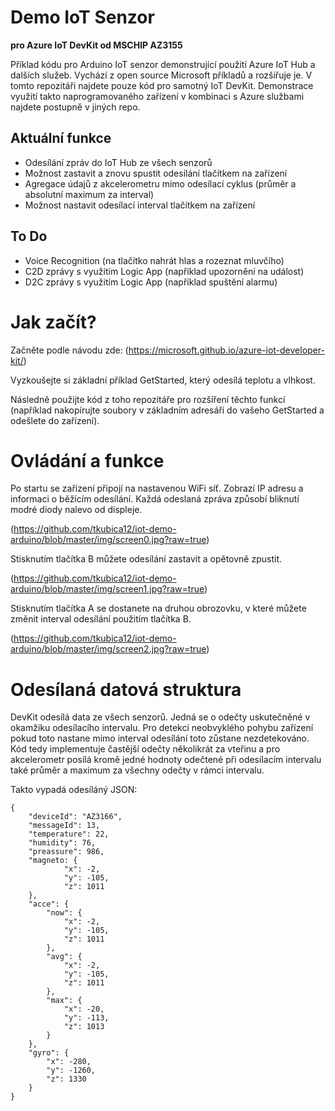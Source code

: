 # Demo IoT Senzor
**pro Azure IoT DevKit od MSCHIP AZ3155**

Příklad kódu pro Arduino IoT senzor demonstrující použití Azure IoT Hub a dalších služeb. Vychází z open source Microsoft příkladů a rozšiřuje je. V tomto repozitáři najdete pouze kód pro samotný IoT DevKit. Demonstrace využití takto naprogramovaného zařízení v kombinaci s Azure službami najdete postupně v jiných repo.

## Aktuální funkce
* Odesílání zpráv do IoT Hub ze všech senzorů
* Možnost zastavit a znovu spustit odesílání tlačítkem na zařízení
* Agregace údajů z akcelerometru mimo odesílací cyklus (průměr a absolutní maximum za interval)
* Možnost nastavit odesílací interval tlačítkem na zařízení

## To Do
* Voice Recognition (na tlačítko nahrát hlas a rozeznat mluvčího)
* C2D zprávy s využitím Logic App (například upozornění na událost)
* D2C zprávy s využitím Logic App (například spuštění alarmu)


# Jak začít?
Začněte podle návodu zde: (https://microsoft.github.io/azure-iot-developer-kit/)

Vyzkoušejte si základní příklad GetStarted, který odesílá teplotu a vlhkost.

Následně použijte kód z toho repozitáře pro rozšíření těchto funkcí (například nakopírujte soubory v základním adresáři do vašeho GetStarted a odešlete do zařízení).

# Ovládání a funkce

Po startu se zařízení připojí na nastavenou WiFi síť. Zobrazí IP adresu a informaci o běžícím odesílání. Každá odeslaná zpráva způsobí bliknutí modré diody nalevo od displeje.

(https://github.com/tkubica12/iot-demo-arduino/blob/master/img/screen0.jpg?raw=true)

Stisknutím tlačítka B můžete odesílání zastavit a opětovně zpustit.

(https://github.com/tkubica12/iot-demo-arduino/blob/master/img/screen1.jpg?raw=true)

Stisknutím tlačítka A se dostanete na druhou obrozovku, v které můžete změnit interval odesílání použitím tlačítka B.

(https://github.com/tkubica12/iot-demo-arduino/blob/master/img/screen2.jpg?raw=true)



# Odesílaná datová struktura

DevKit odesílá data ze všech senzorů. Jedná se o odečty uskutečněné v okamžiku odesílacího intervalu. Pro detekci neobvyklého pohybu zařízení pokud toto nastane mimo interval odesílání toto zůstane nezdetekováno. Kód tedy implementuje častější odečty několikrát za vteřinu a pro akcelerometr posílá kromě jedné hodnoty odečtené při odesílacím intervalu také průměr a maximum za všechny odečty v rámci intervalu.

Takto vypadá odesíláný JSON:

```
{
    "deviceId": "AZ3166",
    "messageId": 13,
    "temperature": 22,
    "humidity": 76,
    "preassure": 986,
    "magneto: {
            "x": -2,
            "y": -105,
            "z": 1011
    },
    "acce": {
        "now": {
            "x": -2,
            "y": -105,
            "z": 1011
        },
        "avg": {
            "x": -2,
            "y": -105,
            "z": 1011
        },
        "max": {
            "x": -20,
            "y": -113,
            "z": 1013
        }
    },
    "gyro": {
        "x": -280,
        "y": -1260,
        "z": 1330
    }
}
```